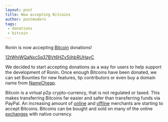 ```yaml
---
layout: post
title: Now accepting Bitcoins
author: postmodern
tags:
 - donations
 - bitcoin
---
```


Ronin is now accepting [Bitcoin] donations!

[12tWhiWQaNxc5q37BVt6HZv5iihbRUHayC](bitcoin:12tWhiWQaNxc5q37BVt6HZv5iihbRUHayC?label=ronin)

We decided to start accepting donations as a way for users to help support the
development of Ronin. Once enough Bitcoins have been donated, we can set
Bounties for new features, tip contributors or even buy a domain name
from [NameCheap].

Bitcoin is a virtual p2p crypto-currency, that is not regulated or taxed.
This makes transferring Bitcoins far easier and safer than transferring funds
via PayPal. An increasing amount of [online][1] and [offline][2] merchants are
starting to accept Bitcoins. Bitcoins can be bought and sold on many of the
online [exchanges] with native currency.

[Bitcoin]: http://bitcoin.org/
[NameCheap]: https://www.namecheap.com/support/payment-options/bitcoin.aspx
[exchanges]: https://en.bitcoin.it/wiki/Buying_bitcoins

[1]: http://www.bitmit.net/
[2]: https://en.bitcoin.it/wiki/Real_world_shops
